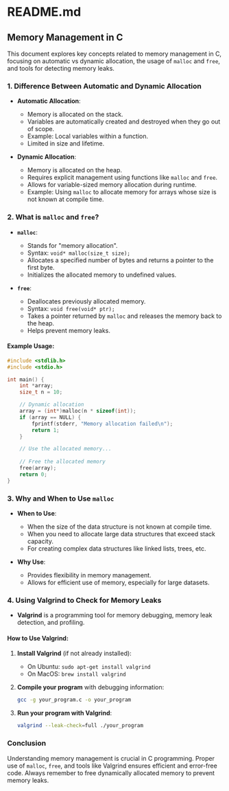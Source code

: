 # README.md

## Memory Management in C

This document explores key concepts related to memory management in C, focusing on automatic vs dynamic allocation, the usage of `malloc` and `free`, and tools for detecting memory leaks.

### 1. Difference Between Automatic and Dynamic Allocation

- **Automatic Allocation**:
  - Memory is allocated on the stack.
  - Variables are automatically created and destroyed when they go out of scope.
  - Example: Local variables within a function.
  - Limited in size and lifetime.

- **Dynamic Allocation**:
  - Memory is allocated on the heap.
  - Requires explicit management using functions like `malloc` and `free`.
  - Allows for variable-sized memory allocation during runtime.
  - Example: Using `malloc` to allocate memory for arrays whose size is not known at compile time.

### 2. What is `malloc` and `free`?

- **`malloc`**:
  - Stands for "memory allocation".
  - Syntax: `void* malloc(size_t size);`
  - Allocates a specified number of bytes and returns a pointer to the first byte.
  - Initializes the allocated memory to undefined values.

- **`free`**:
  - Deallocates previously allocated memory.
  - Syntax: `void free(void* ptr);`
  - Takes a pointer returned by `malloc` and releases the memory back to the heap.
  - Helps prevent memory leaks.

#### Example Usage:

```c
#include <stdlib.h>
#include <stdio.h>

int main() {
    int *array;
    size_t n = 10;

    // Dynamic allocation
    array = (int*)malloc(n * sizeof(int));
    if (array == NULL) {
        fprintf(stderr, "Memory allocation failed\n");
        return 1;
    }

    // Use the allocated memory...
    
    // Free the allocated memory
    free(array);
    return 0;
}
```

### 3. Why and When to Use `malloc`

- **When to Use**:
  - When the size of the data structure is not known at compile time.
  - When you need to allocate large data structures that exceed stack capacity.
  - For creating complex data structures like linked lists, trees, etc.

- **Why Use**:
  - Provides flexibility in memory management.
  - Allows for efficient use of memory, especially for large datasets.

### 4. Using Valgrind to Check for Memory Leaks

- **Valgrind** is a programming tool for memory debugging, memory leak detection, and profiling.

#### How to Use Valgrind:

1. **Install Valgrind** (if not already installed):
   - On Ubuntu: `sudo apt-get install valgrind`
   - On MacOS: `brew install valgrind`

2. **Compile your program** with debugging information:
   ```bash
   gcc -g your_program.c -o your_program
   ```

3. **Run your program with Valgrind**:
   ```bash
   valgrind --leak-check=full ./your_program
   ```
### Conclusion

Understanding memory management is crucial in C programming. Proper use of `malloc`, `free`, and tools like Valgrind ensures efficient and error-free code. Always remember to free dynamically allocated memory to prevent memory leaks.
